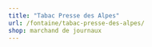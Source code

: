 ```yaml
---
title: "Tabac Presse des Alpes"
url: /fontaine/tabac-presse-des-alpes/
shop: marchand de journaux
---
```

